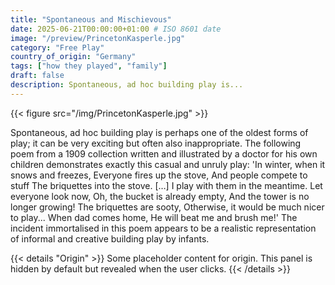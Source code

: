 ```yaml
---
title: "Spontaneous and Mischievous"
date: 2025-06-21T00:00:00+01:00 # ISO 8601 date
image: "/preview/PrincetonKasperle.jpg"
category: "Free Play"
country_of_origin: "Germany"
tags: ["how they played", "family"]
draft: false
description: Spontaneous, ad hoc building play is...
---
```


{{< figure src="/img/PrincetonKasperle.jpg" >}}

Spontaneous, ad hoc building play is perhaps one of the oldest forms of play; it can be very exciting but often also inappropriate. The following poem from a 1909 collection written and illustrated by a doctor for his own children demonstrates exactly this casual and unruly play:
'In winter, when it snows and freezes,
Everyone fires up the stove,
And people compete to stuff
The briquettes into the stove.
[…]
I play with them in the meantime.
Let everyone look now,
Oh, the bucket is already empty,
And the tower is no longer growing!
The briquettes are sooty, 
Otherwise, it would be much nicer to play...
When dad comes home,
He will beat me and brush me!'
The incident immortalised in this poem appears to be a realistic representation of informal and creative building play by infants.


{{< details "Origin" >}}
Some placeholder content for origin. This panel is hidden by default but revealed when the user clicks.
{{< /details >}}

